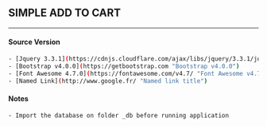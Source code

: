 ## SIMPLE ADD TO CART
- - - -
#### Source Version
```sh
- [Jquery 3.3.1](https://cdnjs.cloudflare.com/ajax/libs/jquery/3.3.1/jquery.min.js "Jquery 3.3.1")
- [Bootstrap v4.0.0](https://getbootstrap.com "Bootstrap v4.0.0")
- [Font Awesome 4.7.0](https://fontawesome.com/v4.7/ "Font Awesome v4.7.0")
- [Named Link](http://www.google.fr/ "Named link title")
```

#### Notes
```sh
- Import the database on folder _db before running application
```